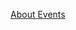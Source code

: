 [About Events](http://help.adobe.com/en_US/flex/using/WS2db454920e96a9e51e63e3d11c0bf69084-7ee9.html)